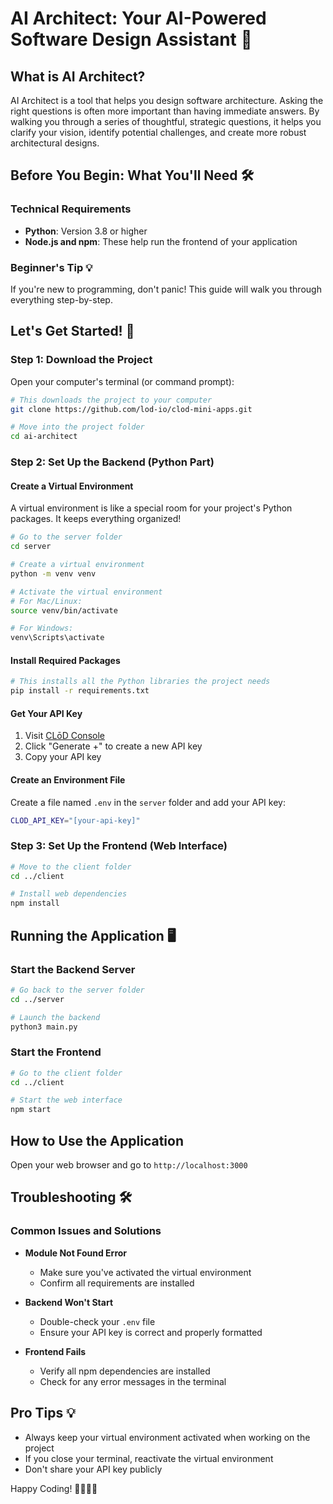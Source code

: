 # AI Architect: Your AI-Powered Software Design Assistant 🚀

## What is AI Architect?
AI Architect is a tool that helps you design software architecture. Asking the right questions is often more important than having immediate answers. By walking you through a series of thoughtful, strategic questions, it helps you clarify your vision, identify potential challenges, and create more robust architectural designs.

## Before You Begin: What You'll Need 🛠️

### Technical Requirements
- **Python**: Version 3.8 or higher
- **Node.js and npm**: These help run the frontend of your application

### Beginner's Tip 💡
If you're new to programming, don't panic! This guide will walk you through everything step-by-step.

## Let's Get Started! 🌟

### Step 1: Download the Project
Open your computer's terminal (or command prompt):

```bash
# This downloads the project to your computer
git clone https://github.com/lod-io/clod-mini-apps.git

# Move into the project folder
cd ai-architect
```

### Step 2: Set Up the Backend (Python Part)

#### Create a Virtual Environment
A virtual environment is like a special room for your project's Python packages. It keeps everything organized!

```bash
# Go to the server folder
cd server

# Create a virtual environment
python -m venv venv

# Activate the virtual environment
# For Mac/Linux:
source venv/bin/activate

# For Windows:
venv\Scripts\activate
```

#### Install Required Packages
```bash
# This installs all the Python libraries the project needs
pip install -r requirements.txt
```

#### Get Your API Key
1. Visit [CLōD Console](https://dashboard.clod.io/api-key)
2. Click "Generate +" to create a new API key
3. Copy your API key

#### Create an Environment File
Create a file named `.env` in the `server` folder and add your API key:

```bash
CLOD_API_KEY="[your-api-key]"
```

### Step 3: Set Up the Frontend (Web Interface)
```bash
# Move to the client folder
cd ../client

# Install web dependencies
npm install
```

## Running the Application 🖥️

### Start the Backend Server
```bash
# Go back to the server folder
cd ../server

# Launch the backend
python3 main.py
```

### Start the Frontend
```bash
# Go to the client folder
cd ../client

# Start the web interface
npm start
```

## How to Use the Application
Open your web browser and go to `http://localhost:3000`

## Troubleshooting 🛠️

### Common Issues and Solutions
- **Module Not Found Error**
  - Make sure you've activated the virtual environment
  - Confirm all requirements are installed

- **Backend Won't Start**
  - Double-check your `.env` file
  - Ensure your API key is correct and properly formatted

- **Frontend Fails**
  - Verify all npm dependencies are installed
  - Check for any error messages in the terminal

## Pro Tips 💡
- Always keep your virtual environment activated when working on the project
- If you close your terminal, reactivate the virtual environment
- Don't share your API key publicly

Happy Coding! 👩‍💻👨‍💻
